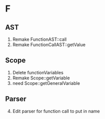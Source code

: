 # F
## AST
1. Remake FunctionAST::call
2. Remake FunctionCallAST::getValue

## Scope
1. Delete functionVariables
2. Remake Scope::getVariable
3. need Scope::getGeneralVariable

## Parser
4. Edit parser for function call to put in name

